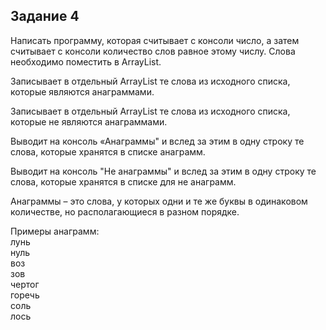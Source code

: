 ## Задание 4
Написать программу, которая считывает с консоли число, а затем считывает с консоли количество слов равное этому числу. Слова необходимо поместить в ArrayList.

Записывает в отдельный ArrayList те слова из исходного списка, которые являются анаграммами.

Записывает в отдельный ArrayList те слова из исходного списка, которые не являются анаграммами.

Выводит на консоль «Анаграммы" и вслед за этим в одну строку те слова, которые хранятся в списке анаграмм.

Выводит на консоль "Не анаграммы" и вслед за этим в одну строку те слова, которые хранятся в списке для не анаграмм.

Анаграммы – это слова, у которых одни и те же буквы в одинаковом количестве, но располагающиеся в разном порядке.

Примеры анаграмм:<br/>
лунь<br/>
нуль<br/>
воз<br/>
зов<br/>
чертог<br/>
горечь<br/>
соль<br/>
лось